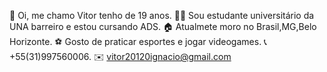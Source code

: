 👋 Oi, me chamo Vitor tenho de 19 anos.
👨‍🎓 Sou estudante universitário da UNA barreiro e estou cursando ADS.
🏠 Atualmete moro no Brasil,MG,Belo Horizonte.
⚽️ Gosto de praticar esportes e jogar videogames.
📞+55(31)997560006.
✉️ vitor20120ignacio@gmail.com
